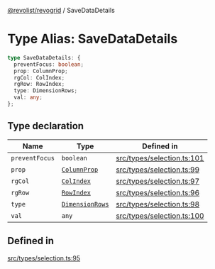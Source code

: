 [@revolist/revogrid](README.md) / SaveDataDetails

# Type Alias: SaveDataDetails

```ts
type SaveDataDetails: {
  preventFocus: boolean;
  prop: ColumnProp;
  rgCol: ColIndex;
  rgRow: RowIndex;
  type: DimensionRows;
  val: any;
};
```

## Type declaration

| Name | Type | Defined in |
| ------ | ------ | ------ |
| `preventFocus` | `boolean` | [src/types/selection.ts:101](https://github.com/revolist/revogrid/blob/2ea7abe619348281bd56e0a8ea657ffef9c19154/src/types/selection.ts#L101) |
| `prop` | [`ColumnProp`](TypeAlias.ColumnProp.md) | [src/types/selection.ts:99](https://github.com/revolist/revogrid/blob/2ea7abe619348281bd56e0a8ea657ffef9c19154/src/types/selection.ts#L99) |
| `rgCol` | [`ColIndex`](TypeAlias.ColIndex.md) | [src/types/selection.ts:97](https://github.com/revolist/revogrid/blob/2ea7abe619348281bd56e0a8ea657ffef9c19154/src/types/selection.ts#L97) |
| `rgRow` | [`RowIndex`](TypeAlias.RowIndex.md) | [src/types/selection.ts:96](https://github.com/revolist/revogrid/blob/2ea7abe619348281bd56e0a8ea657ffef9c19154/src/types/selection.ts#L96) |
| `type` | [`DimensionRows`](TypeAlias.DimensionRows.md) | [src/types/selection.ts:98](https://github.com/revolist/revogrid/blob/2ea7abe619348281bd56e0a8ea657ffef9c19154/src/types/selection.ts#L98) |
| `val` | `any` | [src/types/selection.ts:100](https://github.com/revolist/revogrid/blob/2ea7abe619348281bd56e0a8ea657ffef9c19154/src/types/selection.ts#L100) |

## Defined in

[src/types/selection.ts:95](https://github.com/revolist/revogrid/blob/2ea7abe619348281bd56e0a8ea657ffef9c19154/src/types/selection.ts#L95)
